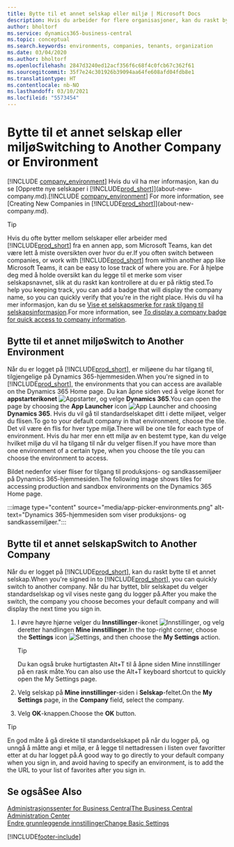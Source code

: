 ```yaml
---
title: Bytte til et annet selskap eller miljø | Microsoft Docs
description: Hvis du arbeider for flere organisasjoner, kan du raskt bytte mellom miljøet og selskapene.
author: bholtorf
ms.service: dynamics365-business-central
ms.topic: conceptual
ms.search.keywords: environments, companies, tenants, organization
ms.date: 03/04/2020
ms.author: bholtorf
ms.openlocfilehash: 2847d3240ed12acf356f6c68f4c0fcb67c362f61
ms.sourcegitcommit: 35f7e24c301926b39094aa64fe608afd04fdb8e1
ms.translationtype: HT
ms.contentlocale: nb-NO
ms.lasthandoff: 03/10/2021
ms.locfileid: "5573454"
---
```

# <a name="switching-to-another-company-or-environment"></a><span data-ttu-id="c5ec8-103">Bytte til et annet selskap eller miljø</span><span class="sxs-lookup"><span data-stu-id="c5ec8-103">Switching to Another Company or Environment</span></span>

<span data-ttu-id="c5ec8-104">[!INCLUDE [company_environment](includes/company_environment.md)] Hvis du vil ha mer informasjon, kan du se [Opprette nye selskaper i [!INCLUDE[prod_short](includes/prod_short.md)]](about-new-company.md).</span><span class="sxs-lookup"><span data-stu-id="c5ec8-104">[!INCLUDE [company_environment](includes/company_environment.md)] For more information, see [Creating New Companies in [!INCLUDE[prod_short](includes/prod_short.md)]](about-new-company.md).</span></span>  

> [!TIP]
> <span data-ttu-id="c5ec8-105">Hvis du ofte bytter mellom selskaper eller arbeider med [!INCLUDE[prod_short](includes/prod_short.md)] fra en annen app, som Microsoft Teams, kan det være lett å miste oversikten over hvor du er.</span><span class="sxs-lookup"><span data-stu-id="c5ec8-105">If you often switch between companies, or work with [!INCLUDE[prod_short](includes/prod_short.md)] from within another app like Microsoft Teams, it can be easy to lose track of where you are.</span></span> <span data-ttu-id="c5ec8-106">For å hjelpe deg med å holde oversikt kan du legge til et merke som viser selskapsnavnet, slik at du raskt kan kontrollere at du er på riktig sted.</span><span class="sxs-lookup"><span data-stu-id="c5ec8-106">To help you keeping track, you can add a badge that will display the company name, so you can quickly verify that you're in the right place.</span></span> <span data-ttu-id="c5ec8-107">Hvis du vil ha mer informasjon, kan du se [Vise et selskapsmerke for rask tilgang til selskapsinformasjon](ui-change-basic-settings.md#badge).</span><span class="sxs-lookup"><span data-stu-id="c5ec8-107">For more information, see [To display a company badge for quick access to company information](ui-change-basic-settings.md#badge).</span></span>

## <a name="switch-to-another-environment"></a><span data-ttu-id="c5ec8-108">Bytte til et annet miljø</span><span class="sxs-lookup"><span data-stu-id="c5ec8-108">Switch to Another Environment</span></span>

<span data-ttu-id="c5ec8-109">Når du er logget på [!INCLUDE[prod_short](includes/prod_short.md)], er miljøene du har tilgang til, tilgjengelige på Dynamics 365-hjemmesiden.</span><span class="sxs-lookup"><span data-stu-id="c5ec8-109">When you're signed in to [!INCLUDE[prod_short](includes/prod_short.md)], the environments that you can access are available on the Dynamics 365 Home page.</span></span> <span data-ttu-id="c5ec8-110">Du kan åpne siden ved å velge ikonet for **appstarterikonet** ![Appstarter](media/app-launcher-icon.png "Appstarteren gir tilgang til flere funksjoner"), og velge **Dynamics 365**.</span><span class="sxs-lookup"><span data-stu-id="c5ec8-110">You can open the page by choosing the **App Launcher** icon ![App Launcher](media/app-launcher-icon.png "The App Launcher provides access to more features") and choosing **Dynamics 365**.</span></span> <span data-ttu-id="c5ec8-111">Hvis du vil gå til standardselskapet ditt i dette miljøet, velger du flisen.</span><span class="sxs-lookup"><span data-stu-id="c5ec8-111">To go to your default company in that environment, choose the tile.</span></span> <span data-ttu-id="c5ec8-112">Det vil være én flis for hver type miljø.</span><span class="sxs-lookup"><span data-stu-id="c5ec8-112">There will be one tile for each type of environment.</span></span> <span data-ttu-id="c5ec8-113">Hvis du har mer enn ett miljø av en bestemt type, kan du velge hvilket miljø du vil ha tilgang til når du velger flisen.</span><span class="sxs-lookup"><span data-stu-id="c5ec8-113">If you have more than one environment of a certain type, when you choose the tile you can choose the environment to access.</span></span>

<span data-ttu-id="c5ec8-114">Bildet nedenfor viser fliser for tilgang til produksjons- og sandkassemiljøer på Dynamics 365-hjemmesiden.</span><span class="sxs-lookup"><span data-stu-id="c5ec8-114">The following image shows tiles for accessing production and sandbox environments on the Dynamics 365 Home page.</span></span>

:::image type="content" source="media/app-picker-environments.png" alt-text="Dynamics 365-hjemmesiden som viser produksjons- og sandkassemiljøer.":::

## <a name="switch-to-another-company"></a><span data-ttu-id="c5ec8-116">Bytte til et annet selskap</span><span class="sxs-lookup"><span data-stu-id="c5ec8-116">Switch to Another Company</span></span>

<span data-ttu-id="c5ec8-117">Når du er logget på [!INCLUDE[prod_short](includes/prod_short.md)], kan du raskt bytte til et annet selskap.</span><span class="sxs-lookup"><span data-stu-id="c5ec8-117">When you're signed in to [!INCLUDE[prod_short](includes/prod_short.md)], you can quickly switch to another company.</span></span> <span data-ttu-id="c5ec8-118">Når du har byttet, blir selskapet du velger standardselskap og vil vises neste gang du logger på.</span><span class="sxs-lookup"><span data-stu-id="c5ec8-118">After you make the switch, the company you choose becomes your default company and will display the next time you sign in.</span></span>

1. <span data-ttu-id="c5ec8-119">I øvre høyre hjørne velger du **Innstillinger**-ikonet ![Innstillinger](media/ui-experience/settings_icon_small.png "Innstillinger-ikon for rollesenter"), og velg deretter handlingen **Mine innstillinger**.</span><span class="sxs-lookup"><span data-stu-id="c5ec8-119">In the top-right corner, choose the **Settings** icon ![Settings](media/ui-experience/settings_icon_small.png "Settings icon for role center"), and then choose the **My Settings** action.</span></span>

    > [!TIP]
    > <span data-ttu-id="c5ec8-120">Du kan også bruke hurtigtasten Alt+T til å åpne siden Mine innstillinger på en rask måte.</span><span class="sxs-lookup"><span data-stu-id="c5ec8-120">You can also use the Alt+T keyboard shortcut to quickly open the My Settings page.</span></span>

2. <span data-ttu-id="c5ec8-121">Velg selskap på **Mine innstillinger**-siden i **Selskap**-feltet.</span><span class="sxs-lookup"><span data-stu-id="c5ec8-121">On the **My Settings** page, in the **Company** field, select the company.</span></span>  
3. <span data-ttu-id="c5ec8-122">Velg **OK**-knappen.</span><span class="sxs-lookup"><span data-stu-id="c5ec8-122">Choose the **OK** button.</span></span>

> [!TIP]
> <span data-ttu-id="c5ec8-123">En god måte å gå direkte til standardselskapet på når du logger på, og unngå å måtte angi et miljø, er å legge til nettadressen i listen over favoritter etter at du har logget på.</span><span class="sxs-lookup"><span data-stu-id="c5ec8-123">A good way to go directly to your default company when you sign in, and avoid having to specify an environment, is to add the the URL to your list of favorites after you sign in.</span></span>

## <a name="see-also"></a><span data-ttu-id="c5ec8-124">Se også</span><span class="sxs-lookup"><span data-stu-id="c5ec8-124">See Also</span></span>

[<span data-ttu-id="c5ec8-125">Administrasjonssenter for Business Central</span><span class="sxs-lookup"><span data-stu-id="c5ec8-125">The Business Central Administration Center</span></span>](/dynamics365/business-central/dev-itpro/administration/tenant-admin-center)  
[<span data-ttu-id="c5ec8-126">Endre grunnleggende innstillinger</span><span class="sxs-lookup"><span data-stu-id="c5ec8-126">Change Basic Settings</span></span>](ui-change-basic-settings.md)  


[!INCLUDE[footer-include](includes/footer-banner.md)]
